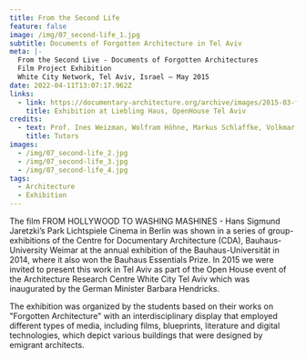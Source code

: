 ```yaml
---
title: From the Second Life
feature: false
image: /img/07_second-life_1.jpg
subtitle: Documents of Forgotten Architecture in Tel Aviv
meta: |-
  From the Second Live - Documents of Forgotten Architectures
  Film Project Exhibition
  White City Network, Tel Aviv, Israel – May 2015
date: 2022-04-11T13:07:17.962Z
links:
  - link: https://documentary-architecture.org/archive/images/2015-03-from-the-second-life-liebling-haus-3.jpg
    title: Exhibition at Liebling Haus, OpenHouse Tel Aviv
credits:
  - text: Prof. Ines Weizman, Wolfram Höhne, Markus Schlaffke, Volkmar Umlauft
    title: Tutors
images:
  - /img/07_second-life_2.jpg
  - /img/07_second-life_3.jpg
  - /img/07_second-life_4.jpg
tags:
  - Architecture
  - Exhibition
---
```

The film FROM HOLLYWOOD TO WASHING MASHINES - Hans Sigmund Jaretzki’s Park Lichtspiele Cinema in Berlin was shown in a series of group-exhibitions of the Centre for Documentary Architecture (CDA), Bauhaus-University Weimar at the annual exhibition of the Bauhaus-Universität in 2014, where it also won the Bauhaus Essentials Prize. In 2015 we were invited to present this work in Tel Aviv as part of the Open House event of the Architecture Research Centre White City Tel Aviv which was inaugurated by the German Minister Barbara Hendricks.

The exhibition was organized by the students based on their works on "Forgotten Architecture" with an interdisciplinary display that employed different types of media, including films, blueprints, literature and digital technologies, which depict various buildings that were designed by emigrant architects.